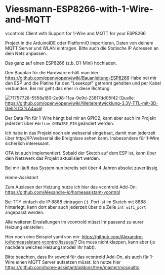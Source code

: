 # Viessmann-ESP8266-with-1-Wire-and-MQTT
vcontrold Client with Support for 1-Wire and MQTT for your ESP8266

Project in die ArduinoIDE oder PlatformIO importieren, Daten von deinem MQTT Server und WLAN eintragen. Bitte auch die Statische IP Adressen an dein Netz anpassen.

Das ganz auf einen ESP8266 (z.b. D1-Mini) hochladen.

Den Bauplan für die Hardware erhält man hier https://github.com/openv/openv/wiki/Bauanleitung-ESP8266 Habe bei mir den ESP und die Platine für den "Lesekopf" getrennt gehalten und per Kabel verbunden. Bei mir geht das eher in diese Richtung:

![71757728-5558a180-2e98-11ea-9e9d-23817dd05f42](https://user-images.githubusercontent.com/13675579/224473924-abb88690-653a-4a06-b4ab-779065deb646.jpg)
(Quelle: https://github.com/openv/openv/wiki/Weiterentwicklung-3.3V-TTL-mit-3D-Geh%C3%A4use)


Der Data Pin für 1-Wire hängt bei mir an GPIO2, kann aber auch im Projekt jederzeit über ``#define ONEWIRE_PIN`` geändert werden.

Ich habe in das Projekt noch ein webserial eingebaut, damit man jederzeit über http://IP/webserial die Ereignisse sehen kann. Insbesondere für 1-Wire sicherlich interessant.

OTA ist auch implementiert. Sobald der Sketch auf dem ESP ist, kann über dein Netzwerk das Projekt aktualisiert werden. 

Bei mir läuft das System nun bereits seit über 4 Jahren absolut zuverlässig.

*Home-Assistant*

Zum Auslesen der Heizung nutze ich hier das vcontrold Add-On: https://github.com/Alexandre-io/homeassistant-vcontrol

Bei TTY einfach die IP:8888 eintragen (<IP>:<PORT>). Port ist im Sketch mit 8888 hinterlegt, kann dort aber auch jederzeit über die Zeile ``int wifi_port`` angepasst werden.
  
Alle weiteren Einstellungen im vcontrold müsst Ihr passend zu eurer Heizung einstellen.
  
Hier noch eine Beispiel yaml von mir: https://github.com/Alexandre-io/homeassistant-vcontrol/issues/7 Die muss nicht klappen, kann aber (je nachdem welches Heizungsmodell Ihr habt).
  
Bitte beachten, dass Ihr sowohl für das vcontrold Add-On, als auch für 1-Wire einen MQTT Server aufsetzen müsst. Ich nutze hier https://github.com/home-assistant/addons/tree/master/mosquitto
